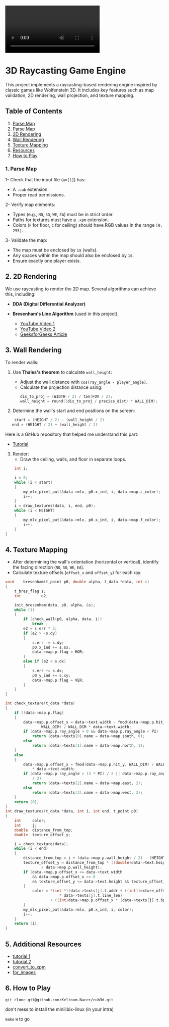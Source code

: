 <!-- ![alt text](image.png) -->
![Gameplay Video](CUB3D.mp4)

# 3D Raycasting Game Engine

This project implements a raycasting-based rendering engine inspired by classic games like Wolfenstein 3D. It includes key features such as map validation, 2D rendering, wall projection, and texture mapping.

## Table of Contents
1. [Parse Map](#1-parse-map)
1. [Parse Map](#1-parse-map)
2. [2D Rendering](#2-2d-rendering)
3. [Wall Rendering](#3-wall-rendering)
4. [Texture Mapping](#4-texture-mapping)
5. [Resources](#5-Additional-Resources)
6. [How to Play](#6-how-to-play)

### 1. Parse Map

1- Check that the input file (`av[1]`) has:
  - A `.cub` extension.
  - Proper read permissions.
  
  2- Verify map elements:
  - Types (e.g., `NO`, `SO`, `WE`, `EA`) must be in strict order.
  - Paths for textures must have a `.xpm` extension.
  - Colors (`F` for floor, `C` for ceiling) should have RGB values in the range `[0, 255]`.
  
  3- Validate the map:
  - The map must be enclosed by `1`s (walls).
  - Any spaces within the map should also be enclosed by `1`s.
  - Ensure exactly one player exists.

## 2. 2D Rendering

We use raycasting to render the 2D map. Several algorithms can achieve this, including:
- **DDA (Digital Differential Analyzer)**
- **Bresenham's Line Algorithm** (used in this project).

   * [YouTube Video 1](https://youtu.be/RGB-wlatStc?si=jPJkp7XhoeITUuml)
   * [YouTube Video 2](https://youtu.be/CceepU1vIKo?si=E9myLNi9-4g3rhT_)
   * [GeeksforGeeks Article](https://www.geeksforgeeks.org/bresenhams-line-generation-algorithm/)

## 3. Wall Rendering

To render walls:
1. Use **Thales's theorem** to calculate `wall_height`:

   - Adjust the wall distance with `cos(ray_angle - player_angle)`.
   - Calculate the projection distance using:
     ```c
     dis_to_proj = (WIDTH / 2) / tan(FOV / 2);
     wall_height = round((dis_to_proj / precise_dist) * WALL_DIM);
     ```
2. Determine the wall's start and end positions on the screen:
```c
    start = (HEIGHT / 2) - (wall_height / 2)
   end = (HEIGHT / 2) + (wall_height / 2)
   ```

Here is a GitHub repository that helped me understand this part:
   * [Tutorial](https://github.com/Toufa7/Cub3D)

3. Render:
   - Draw the ceiling, walls, and floor in separate loops.
```c
	int	i;

	i = 0;
	while (i < start)
	{
		my_mlx_pixel_put(&data->mlx, p0.x_ind, i, data->map.c_color);
		i++;
	}
	i = draw_textures(data, i, end, p0);
	while (i < HEIGHT)
	{
		my_mlx_pixel_put(&data->mlx, p0.x_ind, i, data->map.f_color);
		i++;
	}
}
```
## 4. Texture Mapping

- After determining the wall's orientation (horizontal or vertical), identify the facing direction (`NO`, `SO`, `WE`, `EA`).
- Calculate texture offsets (`offset_x` and `offset_y`) for each ray.
```c
void	bresenham(t_point p0, double alpha, t_data *data, int i)
{
	t_bres_flag	s;
	int			e2;

	init_bresenham(data, p0, alpha, &s);
	while (1)
	{
		if (check_wall(p0, alpha, data, i))
			break ;
		e2 = s.err * 2;
		if (e2 > -s.dy)
		{
			s.err -= s.dy;
			p0.x_ind += s.sx;
			data->map.p.flag = HOR;
		}
		else if (e2 < s.dx)
		{
			s.err += s.dx;
			p0.y_ind += s.sy;
			data->map.p.flag = VER;
		}
	}
}
```

```c
int	check_texture(t_data *data)
{
	if (!data->map.p.flag)
	{
		data->map.p.offset_x = data->text.width - fmod(data->map.p.hit_x,
				WALL_DIM) / WALL_DIM * data->text.width;
		if (data->map.p.ray_angle > 0 && data->map.p.ray_angle < PI)
			return (data->texts[0].name = data->map.south, 0);
		else
			return (data->texts[1].name = data->map.north, 1);
	}
	else
	{
		data->map.p.offset_x = fmod(data->map.p.hit_y, WALL_DIM) / WALL_DIM
			* data->text.width;
		if (data->map.p.ray_angle > (3 * PI) / 2 || data->map.p.ray_angle < PI
			/ 2)
			return (data->texts[2].name = data->map.east, 2);
		else
			return (data->texts[3].name = data->map.west, 3);
	}
	return (0);
}
int	draw_textures(t_data *data, int i, int end, t_point p0)
{
	int		color;
	int		j;
	double	distance_from_top;
	double	texture_offset_y;

	j = check_texture(data);
	while (i < end)
	{
		distance_from_top = i + (data->map.p.wall_height / 2) - (HEIGHT / 2);
		texture_offset_y = distance_from_top * ((double)data->text.height
				/ data->map.p.wall_height);
		if (data->map.p.offset_x <= data->text.width
			&& data->map.p.offset_x >= 0
			&& texture_offset_y <= data->text.height && texture_offset_y >= 0)
		{
			color = *(int *)(data->texts[j].t.addr + ((int)texture_offset_y
						* data->texts[j].t.line_len)
					+ ((int)data->map.p.offset_x * (data->texts[j].t.bpp / 8)));
		}
		my_mlx_pixel_put(&data->mlx, p0.x_ind, i, color);
		i++;
	}
	return (i);
}
```


## 5. Additional Resources


* [tutorial 1](https://permadi.com/1996/05/ray-casting-tutorial-7/)
* [tutorial 2](https://permadi.com/tutorial/raycast/rayc10.html)
* [convert_to_xpm](https://convertio.co/png-xpm/)
* [for_images](https://sketchfab.com/3d-models/smg-fps-animations-ca37ea9148dc4fcc9cc632175d311b23)
 


## 6. How to Play

``` git clone git@github.com:Keltoum-Nacer/cub3d.git ```

don't mess to install the minilibix-linux (in your intra)

```make```
`W` to go 